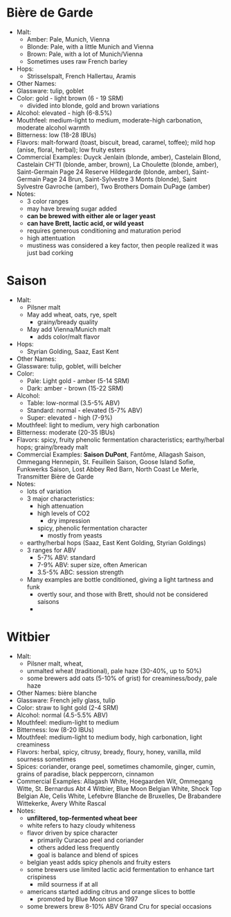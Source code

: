 # Bière de Garde
* Malt:
	* Amber: Pale, Munich, Vienna
	* Blonde: Pale, with a little Munich and Vienna
	* Brown: Pale, with a lot of Munich/Vienna
	* Sometimes uses raw French barley
* Hops: 
	* Strisselspalt, French Hallertau, Aramis
* Other Names:
* Glassware: tulip, goblet
* Color: gold - light brown (6 - 19 SRM)
	* divided into blonde, gold and brown variations
* Alcohol: elevated - high (6-8.5%)
* Mouthfeel: medium-light to medium, moderate-high carbonation, moderate alcohol warmth
* Bitterness: low (18-28 IBUs)
* Flavors: malt-forward (toast, biscuit, bread, caramel, toffee); mild hop (anise, floral, herbal); low fruity esters
* Commercial Examples: Duyck Jenlain (blonde, amber), Castelain Blond, Castelain CH'TI (blonde, amber, brown), La Choulette (blonde, amber), Saint-Germain Page 24 Reserve Hildegarde (blonde, amber), Saint-Germain Page 24 Brun, Saint-Sylvestre 3 Monts (blonde), Saint Sylvestre Gavroche (amber), Two Brothers Domain DuPage (amber)
* Notes:
	* 3 color ranges
	* may have brewing sugar added
	* **can be brewed with either ale or lager yeast**
	* **can have Brett, lactic acid, or wild yeast**
	* requires generous conditioning and maturation period
	* high attentuation
	* mustiness was considered a key factor, then people realized it was just bad corking
# Saison
* Malt:
	* Pilsner malt
	* May add wheat, oats, rye, spelt
		* grainy/bready quality
	* May add Vienna/Munich malt
		* adds color/malt flavor
* Hops:
	* Styrian Golding, Saaz, East Kent
* Other Names:
* Glassware: tulip, goblet, willi belcher
* Color: 
	* Pale: Light gold - amber (5-14 SRM)
	* Dark: amber - brown (15-22 SRM)
* Alcohol:
	* Table: low-normal (3.5-5% ABV)
	* Standard: normal - elevated (5-7% ABV)
	* Super: elevated - high (7-9%)
* Mouthfeel: light to medium, very high carbonation
* Bitterness: moderate (20-35 IBUs)
* Flavors: spicy, fruity phenolic fermentation characteristics; earthy/herbal hops; grainy/bready malt
* Commercial Examples: **Saison DuPont**, Fantôme, Allagash Saison, Ommegang Hennepin, St. Feuillein Saison, Goose Island Sofie, Funkwerks Saison, Lost Abbey Red Barn, North Coast Le Merle, Transmitter Bière de Garde
* Notes:
	* lots of variation
	* 3 major characteristics:
		* high attenuation
		* high levels of CO2 
			* dry impression
		* spicy, phenolic fermentation character
			* mostly from yeasts
	* earthy/herbal hops (Saaz, East Kent Golding, Styrian Goldings)
	* 3 ranges for ABV
		* 5-7% ABV: standard
		* 7-9% ABV: super size, often American
		* 3.5-5% ABC: session strength
	* Many examples are bottle conditioned, giving a light tartness and funk
		* overtly sour, and those with Brett, should not be considered saisons
		* 

# Witbier
* Malt: 
	* Pilsner malt, wheat, 
	* unmalted wheat (traditional), pale haze (30-40%, up to 50%)
	* some brewers add oats (5-10% of grist) for creaminess/body, pale haze
* Other Names: bière blanche
* Glassware: French jelly glass, tulip
* Color: straw to light gold (2-4 SRM)
* Alcohol: normal (4.5-5.5% ABV)
* Mouthfeel: medium-light to medium
* Bitterness: low (8-20 IBUs)
* Mouthfeel: medium-light to medium body, high carbonation, light creaminess
* Flavors: herbal, spicy, citrusy, bready, floury, honey, vanilla, mild sourness sometimes
* Spices: coriander, orange peel, sometimes chamomile, ginger, cumin, grains of paradise, black peppercorn, cinnamon
* Commercial Examples: Allagash White, Hoegaarden Wit, Ommegang Witte, St. Bernardus Abt 4 Witbier, Blue Moon Belgian White, Shock Top Belgian Ale, Celis White, Lefebvre Blanche de Bruxelles, De Brabandere Wittekerke, Avery White Rascal
* Notes:
	* **unfiltered, top-fermented wheat beer**
	* white refers to hazy cloudy whiteness
	* flavor driven by spice character
		* primarily Curacao peel and coriander
		* others added less frequently
		* goal is balance and blend of spices
	* belgian yeast adds spicy phenols and fruity esters
	* some brewers use limited lactic acid fermentation to enhance tart crispiness
		* mild sourness if at all
	* americans started adding citrus and orange slices to bottle
		* promoted by Blue Moon since 1997
	* some brewers brew 8-10% ABV Grand Cru for special occasions